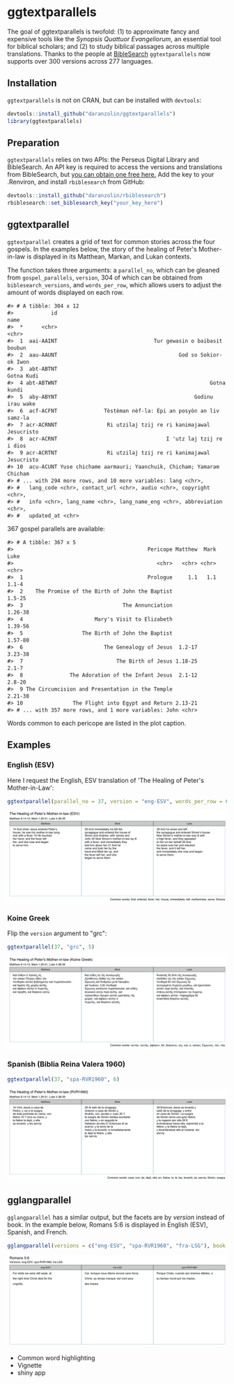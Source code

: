 <!-- README.md is generated from README.Rmd. Please edit that file -->
ggtextparallels
===============

The goal of ggtextparallels is twofold: (1) to approximate fancy and expensive tools like the *Synopsis Quattuor Evangeliorum*, an essential tool for biblical scholars; and (2) to study biblical passages across multiple translations. Thanks to the people at [BibleSearch](http://bibles.org/eng-GNTD/Gen/1) `ggtextparallels` now supports over 300 versions across 277 languages.

Installation
------------

`ggtextparallels` is not on CRAN, but can be installed with `devtools`:

``` r
devtools::install_github("daranzolin/ggtextparallels")
library(ggtextparallels)
```

Preparation
-----------

`ggtextparallels` relies on two APIs: the Perseus Digital Library and BibleSearch. An API key is required to access the versions and translations from BibleSearch, but [you can obtain one free here.](http://bibles.org/pages/api) Add the key to your .Renviron, and install `rbiblesearch` from GitHub:

``` r
devtools::install_github("daranzolin/rbiblesearch")
rbiblesearch::set_biblesearch_key("your_key_here")
```

ggtextparallel
--------------

`ggtextparallel` creates a grid of text for common stories across the four gospels. In the examples below, the story of the healing of Peter's Mother-in-law is displayed in its Matthean, Markan, and Lukan contexts.

The function takes three arguments: a `parallel_no`, which can be gleaned from `gospel_parallels`, `version`, 304 of which can be obtained from `biblesearch_versions`, and `words_per_row`, which allows users to adjust the amount of words displayed on each row.

    #> # A tibble: 304 x 12
    #>            id                                                        name
    #>  *      <chr>                                                       <chr>
    #>  1  aai-AAINT                               Tur gewasin o baibasit boubun
    #>  2  aau-AAUNT                                       God so Sokior-ok Iwon
    #>  3  abt-ABTNT                                                  Gotna Kudi
    #>  4 abt-ABTWNT                                                 Gotna kundi
    #>  5  aby-ABYNT                                            Godinu irau wake
    #>  6  acf-ACFNT               Tèstèman nèf-la: Épi an posyòn an liv samz-la
    #>  7 acr-ACRNNT                Ri utzilaj tzij re ri kanimajawal Jesucristo
    #>  8  acr-ACRNT                                   I 'utz laj tzij re i dios
    #>  9 acr-ACRTNT                Ri utzilaj tzij re ri kanimajawal Jesucristo
    #> 10  acu-ACUNT Yuse chichame aarmauri; Yaanchuik, Chicham; Yamaram Chicham
    #> # ... with 294 more rows, and 10 more variables: lang <chr>,
    #> #   lang_code <chr>, contact_url <chr>, audio <chr>, copyright <chr>,
    #> #   info <chr>, lang_name <chr>, lang_name_eng <chr>, abbreviation <chr>,
    #> #   updated_at <chr>

367 gospel parallels are available:

    #> # A tibble: 367 x 5
    #>                                           Pericope Matthew  Mark    Luke
    #>                                              <chr>   <chr> <chr>   <chr>
    #>  1                                        Prologue     1.1   1.1   1.1-4
    #>  2    The Promise of the Birth of John the Baptist                1.5-25
    #>  3                                The Annunciation               1.26-38
    #>  4                       Mary's Visit to Elizabeth               1.39-56
    #>  5                   The Birth of John the Baptist               1.57-80
    #>  6                          The Genealogy of Jesus  1.2-17       3.23-38
    #>  7                              The Birth of Jesus 1.18-25         2.1-7
    #>  8               The Adoration of the Infant Jesus  2.1-12        2.8-20
    #>  9 The Circumcision and Presentation in the Temple               2.21-38
    #> 10                The Flight into Egypt and Return 2.13-21              
    #> # ... with 357 more rows, and 1 more variables: John <chr>

Words common to each pericope are listed in the plot caption.

Examples
--------

### English (ESV)

Here I request the English, ESV translation of 'The Healing of Peter's Mother-in-Law':

``` r
ggtextparallel(parallel_no = 37, version = "eng-ESV", words_per_row = 6)
```

![](README-example-1.png)

### Koine Greek

Flip the `version` argument to "grc":

``` r
ggtextparallel(37, "grc", 5)
```

![](README-unnamed-chunk-6-1.png)

### Spanish (Biblia Reina Valera 1960)

``` r
ggtextparallel(37, "spa-RVR1960", 6)
```

![](README-unnamed-chunk-7-1.png)

gglangparallel
--------------

`gglangparallel` has a similar output, but the facets are by *version* instead of book. In the example below, Romans 5:6 is displayed in English (ESV), Spanish, and French.

``` r
gglangparallel(versions = c("eng-ESV", "spa-RVR1960", "fra-LSG"), book = "romans", verses = "5:6", words_per_row = 7)
```

![](README-unnamed-chunk-8-1.png)

-   Common word highlighting
-   Vignette
-   shiny app
